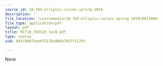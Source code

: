 ```yaml
---
course_id: 18-783-elliptic-curves-spring-2019
description: ''
file_location: /coursemedia/18-783-elliptic-curves-spring-2019/801f880f3ee6f5119c8066792ff117df_MIT18_783S19_lec8.pdf
file_type: application/pdf
layout: pdf
title: MIT18_783S19_lec8.pdf
type: course
uid: 801f880f3ee6f5119c8066792ff117df

---
```

None